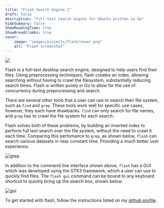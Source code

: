 ```yaml
---
title: "Flash Search Engine 🔦"
draft: false
description: "Full-text search engine for Ubuntu written in Go"
hideSummary: false
ShowReadingTime: true
ShowBreadCrumbs: true
cover:
    image: "images/projects/flash/cover.png"
    alt: "Flash screenshot"
---
```


<a href="https://github.com/Andy9oo/flash">
    <img id="github" style="margin: auto" src="https://img.shields.io/badge/GitHub-100000?style=for-the-badge&logo=github&logoColor=white" />
</a><br/>

Flash is a full-text desktop search engine, designed to help users find their files. Using preprocessing techniques, flash creates an index, allowing searching without having to crawl the filesystem, substantially reducing search times. Flash is written purely in Go to allow for the use of concurrency during preprocessing and search.

There are several other tools that a user can use to search their file system, such as `find` and `grep`. These tools work well for specific use cases; however, they each have drawbacks. `find` can only search for file names, and `grep` has to crawl the file system for each search.

Flash solves both of these problems, by building an inverted index to perform full text search over the file system, without the need to crawl it each time. Comparing this perfomance to `grep`, as shown below, `flash` can search various datasets in near constant time. Providing a much better user experience. 

![grep](/images/projects/flash/grep.png)

In addition to the command line interface shown above, `flash` has a GUI which was developed using the GTK3 framework, which a user can use to quickly find files. The `flash gui` command can be bound to any keyboard shortcut to quickly bring up the search box, shown below.

![gui](/images/projects/flash/results.png)

To get started with flash, follow the instructions listed on my [github profile](https://github.com/Andy9oo/flash).